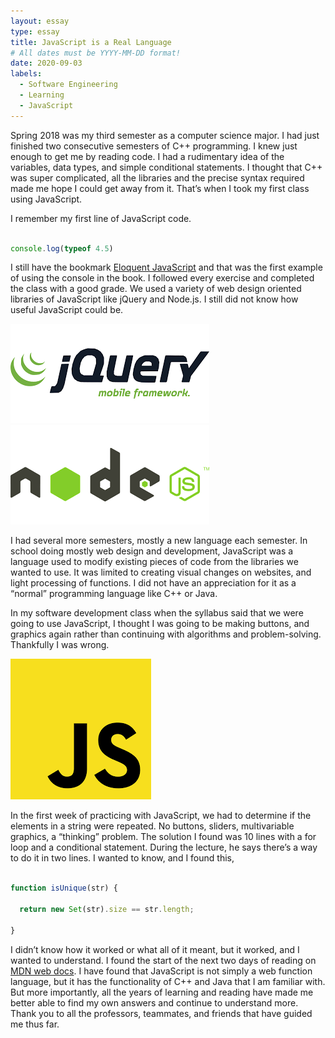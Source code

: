 ```yaml
---
layout: essay
type: essay
title: JavaScript is a Real Language
# All dates must be YYYY-MM-DD format!
date: 2020-09-03
labels:
  - Software Engineering
  - Learning
  - JavaScript
---
```


Spring 2018 was my third semester as a computer science major.  I had just finished two consecutive semesters of C++ programming.  I knew just enough to get me by reading code.  I had a rudimentary idea of the variables, data types, and simple conditional statements.  I thought that C++ was super complicated, all the libraries and the precise syntax required made me hope I could get away from it.  That’s when I took my first class using JavaScript.   

I remember my first line of JavaScript code. 

``` JavaScript 

console.log(typeof 4.5) 

``` 

I still have the bookmark [Eloquent JavaScript](https://eloquentjavascript.net/) and that was the first example of using the console in the book.  I followed every exercise and completed the class with a good grade.  We used a variety of web design oriented libraries of JavaScript like jQuery and Node.js. I still did not know how useful JavaScript could be. 

<div class="ui medium images">
  <img src="../images/jQuery.png">
  <img src="../images/node.png">
  
</div>

I had several more semesters, mostly a new language each semester. In school doing mostly web design and development, JavaScript was a language used to modify existing pieces of code from the libraries we wanted to use.  It was limited to creating visual changes on websites, and light processing of functions. I did not have an appreciation for it as a “normal” programming language like C++ or Java. 

In my software development class when the syllabus said that we were going to use JavaScript, I thought I was going to be making buttons, and graphics again rather than continuing with algorithms and problem-solving.  Thankfully I was wrong.   

<div class="ui medium images">
  <img src="../images/java.png">
</div>

In the first week of practicing with JavaScript, we had to determine if the elements in a string were repeated.  No buttons, sliders, multivariable graphics, a “thinking” problem. The solution I found was 10 lines with a for loop and a conditional statement. During the lecture, he says there’s a way to do it in two lines.  I wanted to know, and I found this, 

``` JavaScript 

function isUnique(str) { 

  return new Set(str).size == str.length; 

} 

``` 

I didn’t know how it worked or what all of it meant, but it worked, and I wanted to understand.  I found the start of the next two days of reading on [MDN web docs](https://developer.mozilla.org/en-US/docs/Web/JavaScript/Reference/Global_Objects/Set/size).  I have found that JavaScript is not simply a web function language, but it has the functionality of C++ and Java that I am familiar with.  But more importantly, all the years of learning and reading have made me better able to find my own answers and continue to understand more.  Thank you to all the professors, teammates, and friends that have guided me thus far. 
